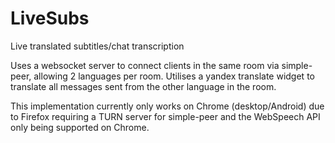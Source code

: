 # LiveSubs
Live translated subtitles/chat transcription

Uses a websocket server to connect clients in the same room via simple-peer, allowing 2 languages per room.
Utilises a yandex translate widget to translate all messages sent from the other language in the room.

This implementation currently only works on Chrome (desktop/Android) due to Firefox requiring a TURN server for simple-peer and the WebSpeech API only being supported on Chrome.



